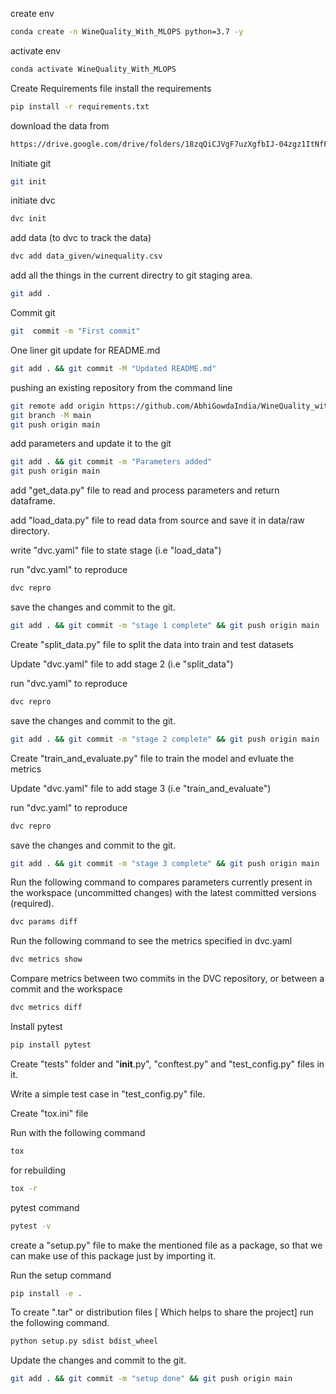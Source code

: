 create env

```bash
conda create -n WineQuality_With_MLOPS python=3.7 -y
```

activate env 

```bash
conda activate WineQuality_With_MLOPS
```

Create Requirements file
install the requirements 

```bash
pip install -r requirements.txt
```

download the data from

```bash
https://drive.google.com/drive/folders/18zqQiCJVgF7uzXgfbIJ-04zgz1ItNfF5
```

Initiate git

```bash
git init
```

initiate dvc

```bash
dvc init
```

add data (to dvc to track the data)

```bash
dvc add data_given/winequality.csv
```

add all the things in the current directry to git staging area.

```bash
git add .
```

Commit git

```bash
git  commit -m "First commit"
```

One liner git update for README.md
```bash
git add . && git commit -M "Updated README.md"
```

pushing an existing repository from the command line

```bash
git remote add origin https://github.com/AbhiGowdaIndia/WineQuality_with_MLOPS.git
git branch -M main
git push origin main
```

add parameters and update it to the git
```bash
git add . && git commit -m "Parameters added"
git push origin main
```

add "get_data.py" file to read and process parameters and return dataframe.

add "load_data.py" file to read data from source and save it in data/raw directory.

write "dvc.yaml" file to state stage (i.e "load_data")

run "dvc.yaml" to reproduce

```bash
dvc repro
```
save the changes and commit to the git.

```bash
git add . && git commit -m "stage 1 complete" && git push origin main
```

Create "split_data.py" file to split the data into train and test datasets

Update "dvc.yaml" file to add stage 2 (i.e "split_data")

run "dvc.yaml" to reproduce

```bash
dvc repro
```

save the changes and commit to the git.

```bash
git add . && git commit -m "stage 2 complete" && git push origin main
```

Create "train_and_evaluate.py" file to train the model and evluate the metrics

Update "dvc.yaml" file to add stage 3 (i.e "train_and_evaluate")

run "dvc.yaml" to reproduce

```bash
dvc repro
```

save the changes and commit to the git.

```bash
git add . && git commit -m "stage 3 complete" && git push origin main
```

Run the following command to compares parameters currently present in the workspace (uncommitted changes) with the latest committed versions (required).

```bash
dvc params diff
```

Run the following command to see the metrics specified in dvc.yaml

````bash
dvc metrics show
````

Compare metrics between two commits in the DVC repository, or between a commit and the workspace

```bash
dvc metrics diff
```
Install pytest
```bash
pip install pytest
```

Create "tests" folder and "__init__.py", "conftest.py" and "test_config.py" files in it.

Write a simple test case in "test_config.py" file.

Create "tox.ini" file

Run with the following command

```bash
tox
```

for rebuilding
```bash
tox -r
```

pytest command
```bash
pytest -v
```

create a "setup.py" file to make the mentioned file as a package, so that we can make use of this package just by importing it.

Run the setup command

```bash
pip install -e .
```

To create ".tar" or distribution files [ Which helps to share the project] run the following command.

```bash
python setup.py sdist bdist_wheel
```

Update the changes and commit to the git.

```bash
git add . && git commit -m "setup done" && git push origin main
```





